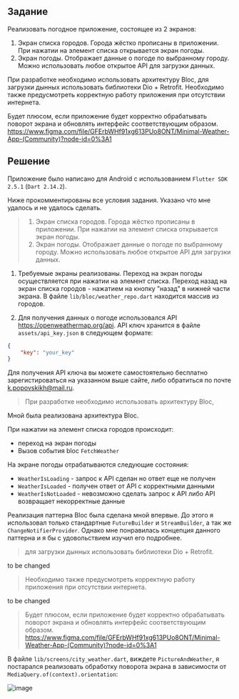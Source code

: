 ## Задание

Реализовать погодное приложение, состоящее из 2 экранов:
1. Экран списка городов. Города жёстко прописаны в приложении. При нажатии на элемент списка открывается экран погоды.
2. Экран погоды. Отображает данные о погоде по выбранному городу. Можно использовать любое открытое API для загрузки данных.

При разработке необходимо использовать архитектуру Bloc, для загрузки дынных использовать библиотеки Dio + Retrofit. Необходимо также предусмотреть корректную работу приложения при отсутствии интернета.

Будет плюсом, если приложение будет корректно обрабатывать поворот экрана и обновлять интерфейс соответствующим образом.
https://www.figma.com/file/GFErbWHf91xg613PUo8ONT/Minimal-Weather-App-(Community)?node-id=0%3A1

## Решение

Приложение было написано для Android с использованием `Flutter SDK 2.5.1` (`Dart 2.14.2`).

Ниже прокомментированы все условия задания. Указано что мне удалось и не удалось сделать.

> 1. Экран списка городов. Города жёстко прописаны в приложении. При нажатии на элемент списка открывается экран погоды.
> 2. Экран погоды. Отображает данные о погоде по выбранному городу. Можно использовать любое открытое API для загрузки данных.

1. Требуемые экраны реализованы. Переход на экран погоды осуществляется при нажатии на элемент списка. Переход назад на экран списка городов - нажатием на кнопку "назад" в нижней части экрана. 
В файле `lib/bloc/weather_repo.dart` находится массив из городов.

2. Для получения данных о погоде использовался API https://openweathermap.org/api.
API ключ хранится в файле `assets/api_key.json` в следующем формате:
```json
{
    "key": "your_key"
}
```
Для получения API ключа вы можете самостоятельно бесплатно зарегистироваться на указанном выше сайте, либо обратиться по почте k.popovskikh@mail.ru.

> При разработке необходимо использовать архитектуру Bloc,

Мной была реализована архитектура Bloc.

При нажатии на элемент списка городов проиcходит:
- переход на экран погоды 
- Вызов события bloc `FetchWeather`

На экране погоды отрабатываются следующие состояния:
- `WeatherIsLoading` - запрос к API сделан но ответ еще не получен
- `WeatherIsLoaded` - получен ответ от API с корректными данными
- `WeatherIsNotLoaded` - невозможно сделать запрос к API либо API возвращает некорректные данные

Реализация паттерна Bloc была сделана мной впервые. До этого я использовал только стандартные `FutureBuilder` и `StreamBuilder`, а так же `ChangeNotifierProvider`. Однако мне понравилась концепция данного паттерна и я бы с удовольствием изучил его подробнее.

> для загрузки дынных использовать библиотеки Dio + Retrofit.

to be changed

>  Необходимо также предусмотреть корректную работу приложения при отсутствии интернета.

to be changed

> Будет плюсом, если приложение будет корректно обрабатывать поворот экрана и обновлять интерфейс соответствующим образом. https://www.figma.com/file/GFErbWHf91xg613PUo8ONT/Minimal-Weather-App-(Community)?node-id=0%3A1

В файле `lib/screens/city_weather.dart`, виждете `PictureAndWeather`, я постарался реализовать обработку поворота экрана в зависимости от `MediaQuery.of(context).orientation`:

![image](https://user-images.githubusercontent.com/85007290/146358156-3bbbc48c-088d-433b-abf3-c2c3e0179a99.png)
